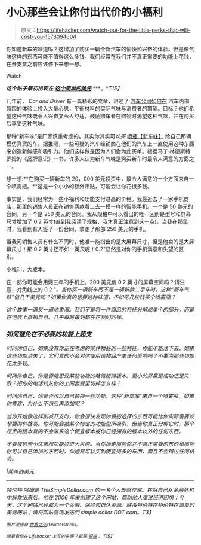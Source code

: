 # 小心那些会让你付出代价的小福利

> 原文：<https://lifehacker.com/watch-out-for-the-little-perks-that-will-cost-you-1573094604>

你知道新车的味道吗？这增加了购买一辆全新汽车的愉快和兴奋的体验。但是像气味这样的东西可能不值得这么多钱。我们经常在我们并不真正需要的功能上花钱，在开支票之前应该停下来想一想。

Watch

***这个帖子最初出现在*** [***这个简单的美元***](http://www.thesimpledollar.com/the-little-perks-you-pay-big-for-that-new-car-smell-for-example/) ***。**T15】*

几年前， *Car and Driver* 有一篇精彩的文章，讲述了 [汽车公司如何在](http://www.caranddriver.com/features/secrets-of-that-new-car-smell) 汽车内部氛围的体验上投入大量心思，平衡材料的实际气味与消费者的期望。目标？他们希望这种气味既令人兴奋又令人舒适，鼓励购车者在购物时渴望这种气味，并在购买后享受这种气味。

那种“新车味”是厂家慎重考虑的。其实你其实可以*买* [喷瓶【新车味】](http://www.chemicalguys.com/Chemical_Guys_AIR_101_16_New_Car_Smell_p/air_101_16.htm) 给自己那辆模仿真货的车。据推测，一些可疑的汽车经销商在他们的汽车上一直使用这种东西来创造新鲜感和吸引力。他们这样做是因为人们会为此买单。根据马丁·林德斯特罗姆的《品牌意识》一书，许多人认为新车气味是购买新车时最令人满意的方面之一。

想一想:**在购买一辆新车的 20，000 美元投资中，最令人满意的一个方面来自一个喷雾瓶。**这是一个小小的额外津贴，可能会让你花很多钱。

事实是，我们经常为一些小福利和功能支付过高的价格。我最近去了一家手机商店，那里的销售人员正在销售两款看上去一模一样的智能手机。一个是 50 美元的合同，另一个是 250 美元的合同。我从规格中可以看出的唯一区别是型号和屏幕尺寸增加了 0.2 英寸(直到我阅读了规格，我才真正注意到这一点)。当我在那里时，我看到有人签了一份合同，拿走了那部 250 美元的手机。

当我问销售人员有什么不同时，他唯一能指出的是大屏幕尺寸，但是他卖的是大屏幕尺寸！那 0.2 英寸还不如一英尺呢！0.2”显然是对你的手机满意和失望的区别。

小福利，大成本。

在一部你可能会用两三年的手机上，200 美元值 0.2 英寸的屏幕空间吗？请注意，对角线上的 0.2 "*。当你买一辆新车而不是一辆新款二手车时，这种“新车气味”值几千美元吗？如果你真的想要这种味道，不如花几块钱买个喷雾瓶？*

*这个故事一遍又一遍地重演。我们不是将一件商品的特征分解成单个的部分，而是在包装上推销自己。几乎每时每刻都在花我们的钱。*

### *如何避免在不必要的功能上超支*

*问问你自己，如果没有你正在考虑的某件物品的一些特征，你能不能活下去。如果这些功能消失了，它们真的不会对你使用该物品产生任何影响吗？不要为那些功能花太多钱。*

*问问你自己，你是否能忍受某些功能的略微精简版本。更小的屏幕是成功还是失败？把你的电话线从你的上网套餐里切掉怎么样？*

*问问你自己，你是否可以自己替换一些功能。这种“新车味”来自一个喷雾瓶，如果你喜欢，为什么不稍后再添加呢？*

*当你开始像这样削减开支时，你会很快发现你最初选择的东西可能比你实际需要或想要的价格高。你可能会被某个特定的功能包所吸引，但当你真正分解它时，那个昂贵的版本真的不会带来这个便宜版本或你已经拥有的版本以外的任何东西。*

*不要被这些小优惠和功能拉进大采购。当你抽走那些你并不真正需要的东西和那些你可以自己添加的东西时，你通常可以买到便宜得多的东西，而且不会错过任何机会。*

*|简单的美元*

* * *

*特伦特·哈姆是 TheSimpleDollar.com 的一名个人理财作家。在将自己从金融危机中解救出来后，他在 2006 年末创建了这个网站，帮助他人度过经济困境；今天，这个网站已经成为一个金融、保险和退休资源。联系特伦特在特伦特在简单的美元网站；请将网站查询发送到 simple dollar DOT com。T3】*

*<small>*图片混搭自*</small> [<small>*世界之矢*</small>](http://www.shutterstock.com/pic.mhtml?id=184848347&src=id)<small>*(Shutterstock)。*</small>*

*<small>*想看看你在 Lifehacker 上写的东西？邮箱*</small> [<small>*安迪*</small>](mailto:andy@lifehacker.com) <small>*。*T15】</small>*